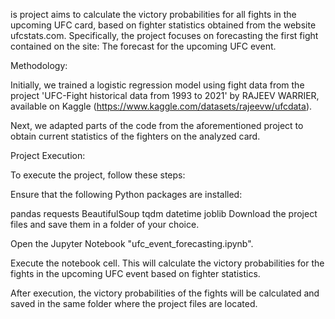 is project aims to calculate the victory probabilities for all fights in the upcoming UFC card, based on fighter statistics obtained from the website ufcstats.com. Specifically, the project focuses on forecasting the first fight contained on the site: The forecast for the upcoming UFC event.

Methodology:

Initially, we trained a logistic regression model using fight data from the project 'UFC-Fight historical data from 1993 to 2021' by RAJEEV WARRIER, available on Kaggle (https://www.kaggle.com/datasets/rajeevw/ufcdata).

Next, we adapted parts of the code from the aforementioned project to obtain current statistics of the fighters on the analyzed card.

Project Execution:

To execute the project, follow these steps:

Ensure that the following Python packages are installed:

pandas
requests
BeautifulSoup
tqdm
datetime
joblib
Download the project files and save them in a folder of your choice.

Open the Jupyter Notebook "ufc_event_forecasting.ipynb".

Execute the notebook cell. This will calculate the victory probabilities for the fights in the upcoming UFC event based on fighter statistics.

After execution, the victory probabilities of the fights will be calculated and saved in the same folder where the project files are located.
